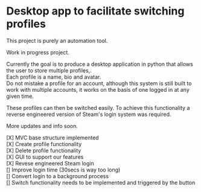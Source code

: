 # Desktop app to facilitate switching profiles
This project is purely an automation tool.
  
Work in progress project. 
  
Currently the goal is to produce a desktop application in python that allows the user to store multiple profiles,.  
Each profile is a name, bio and avatar.  
Do not mistake a profile for an account, although this system is still built to work with multiple accounts, it works on the basis of one logged in at any given time.  
  
These profiles can then be switched easily.
To achieve this functionality a reverse engineered version of Steam's login system was required.  
  
More updates and info soon. 

[X] MVC base structure implemented  
[X] Create profile functionality  
[X] Delete profile functionality  
[X] GUI to support our features  
[X] Revese engineered Steam login  
[] Improve login time (30secs is way too long)  
[] Convert login to a background process  
[] Switch functionality needs to be implemented and triggered by the button  

